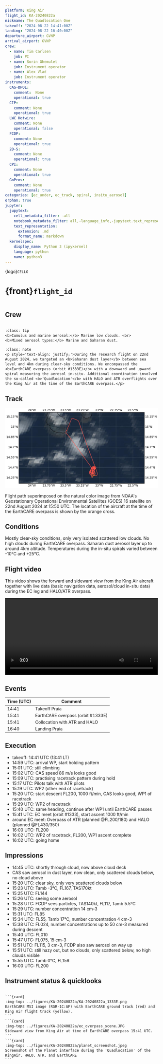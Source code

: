 ```yaml
---
platform: King Air
flight_id: KA-20240822a
nickname: The Quadlocation One
takeoff: "2024-08-22 14:41:00Z"
landing: "2024-08-22 16:40:00Z"
departure_airport: GVNP
arrival_airport: GVNP
crew:
  - name: Tim Carlsen
    job: PI
  - name: Sorin Ghemulet
    job: Instrument operator
  - name: Alex Vlad
    job: Instrument operator
instruments:
  CAS-DPOL:
    comment:  None
    operational: true
  CIP:
    comment: None
    operational: true
  LWC Hotwire:
    comment: None
    operational: false
  FCDP:
    comment: None
    operational: true
  2D-S:
    comment: None
    operational: true
  CPI:
    comment: None
    operational: true
  GoPros:
    comment: None
    operational: true
categories: [ec_under, ec_track, spiral, insitu_aerosol]
orphan: true
jupyter:
  jupytext:
    cell_metadata_filter: -all
    notebook_metadata_filter: all,-language_info,-jupytext.text_representation.format_version,-jupytext.text_representation.jupytext_version
    text_representation:
      extension: .md
      format_name: markdown
  kernelspec:
    display_name: Python 3 (ipykernel)
    language: python
    name: python3
---
```


{logo}`CELLO`

# {front}`flight_id`

```{badges}
```

## Crew

```{crew-list}
```

```{admonition} EarthCARE target scenarios
:class: tip
<b>Cumulus and marine aerosol:</b> Marine low clouds. <br>
<b>Mixed aerosol types:</b> Marine and Saharan dust. 
```

```{admonition} Flight summary
:class: note
<p style='text-align: justify;'>During the research flight on 22nd August 2024, we targeted an <b>Saharan dust layer</b> between sea level and 4km during clear-sky conditions. We encompassed the <b>EarthCARE overpass (orbit #1333E)</b> with a downward and upward spiral measuring the aerosol in-situ. Additional coordination involved the so-called <b>'Quadlocation'</b> with HALO and ATR overflights over the King Air at the time of the EarthCARE overpass.</p>
```

## Track

![track](../figures/KA-20240822a/KA-20240822a-track.jpeg)

Flight path superimposed on the natural color image from NOAA's Geostationary Operational Environmental Satellites (GOES) 16 satellite on 22nd August 2024 at 15:50 UTC. The location of the aircraft at the time of the EarthCARE overpass is shown by the orange cross.


## Conditions
Mostly clear-sky conditions, only very isolated scattered low clouds. No high clouds during EarthCARE overpass. Saharan dust aerosol layer up to around 4km altitude. Temperatures during the in-situ spirals varied between -10°C and +25°C.

## Flight video
This video shows the forward and sideward view from the King Air aircraft together with live data (basic navigation data, aerosol/cloud in-situ data) during the EC leg and HALO/ATR overpass.

<video width="100%" controls="" >
  <source src="https://swift.dkrz.de/v1/dkrz_948e7d4bbfbb445fbff5315fc433e36a/ORCESTRA/static/KA-20240822a/KA-20240822a.mp4" type="video/mp4">
  Your browser does not support the video tag.
</video>

## Events

Time (UTC) | Comment
-------------| -----
14:41 | Takeoff Praia
15:41 | EarthCARE overpass (orbit #1333E)
15:41 | Collocation with ATR and HALO
16:40 | Landing Praia

## Execution

- takeoff: 14:41 UTC (13:41 LT)
- 14:59 UTC: arrival WP, start holding pattern
- 15:01 UTC: still climbing
- 15:02 UTC: CAS speed 86 m/s looks good
- 15:09 UTC: practising racetrack pattern during hold
- 15:17 UTC: Pilots talk with ATR pilots
- 15:19 UTC: WP2 (other end of racetrack)
- 15:20 UTC: start descent FL200, 1000 ft/min, CAS looks good, WP1 of racetrack
- 15:29 UTC: WP2 of racetrack
- 15:40 UTC: same heading, continue after WP1 until EarthCARE passes
- 15:41 UTC: EC meet (orbit #1333), start ascent 1000 ft/min
- around EC meet: Overpass of ATR (planned @FL200/180) and HALO (planned @FL430/350)
- 16:00 UTC: FL200
- 16:02 UTC: WP2 of racetrack, FL200, WP1 ascent complete
- 16:02 UTC: going home



## Impressions

- 14:45 UTC: shortly through cloud, now above cloud deck
- CAS saw aerosol in dust layer, now clean, only scattered clouds below, no cloud above
- 15:20 UTC: clear sky, only very scattered clouds below
- 15:23 UTC: Tamb -3°C, FL167, TAS170kt
- 15:25 UTC: FL144
- 15:26 UTC: seeing some aerosol
- 15:28 UTC: FCDP sees particles, TAS140kt, FL117, Tamb 5.5°C
- 15:29 UTC: number concentration 14 cm-3
- 15:31 UTC: FL85
- 15:34 UTC: FL55, Tamb 17°C, number concentration 4 cm-3
- 15:38 UTC: FL024, number concentrations up to 50 cm-3 measured during descent
- 15:40 UTC: FL010
- 15:47 UTC: FL075, 15 cm-3
- 15:51 UTC: FL115, 3 cm-3, FCDP also saw aerosol on way up
- 15:51 UTC: still hazy out, but no clouds, only scattered below, no high clouds visible
- 15:55 UTC: Tamb 0°C, FL156
- 16:00 UTC: FL200


## Instrument status & quicklooks
```{instrument-table}
```
````{card-carousel} 2
```{card}
:img-top: ../figures/KA-20240822a/KA-20240822a_1333E.png
EarthCARE MSI image (RGR-1C:AF) with EarthCARE ground track (red) and King Air flight track (yellow).
```
```{card}
:img-top: ../figures/KA-20240822a/ec_overpass_scene.JPG
Sideward view from King Air at time of EarthCARE overpass 15:41 UTC.
```
```{card}
:img-top: ../figures/KA-20240822a/planet_screenshot.jpeg
Screenshot of the Planet interface during the 'Quadlocation' of the KingAir, HALO, ATR, and EarthCARE
```

````
